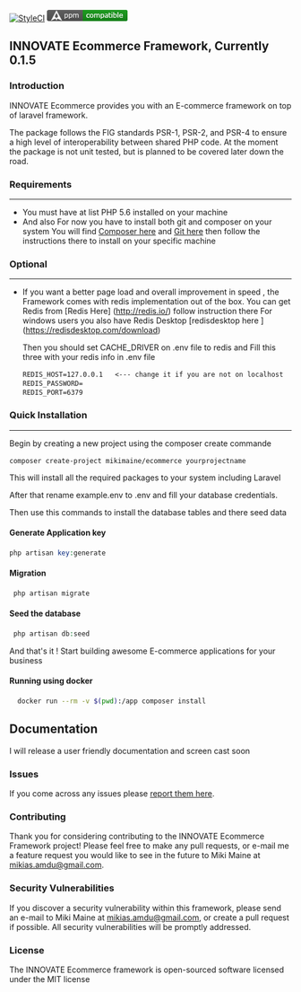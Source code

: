 [![StyleCI](https://styleci.io/repos/48767861/shield?branch=master)](https://styleci.io/repos/48767861) [![PPM Compatible](https://raw.githubusercontent.com/php-pm/ppm-badge/master/ppm-badge.png)](https://github.com/php-pm/php-pm)

## INNOVATE Ecommerce Framework, Currently 0.1.5



### Introduction

INNOVATE Ecommerce provides you with an E-commerce framework on top of laravel framework.

The package follows the FIG standards PSR-1, PSR-2, and PSR-4 to ensure a high level of interoperability between shared PHP code. At the moment the package is not unit tested, but is planned to be covered later down the road.

### Requirements
---------------------

- You must have at list PHP 5.6 installed on your machine
- And also For now you have to install both git and composer on your system
  You will find [Composer here](https://getcomposer.org) and
                [Git here](https://git-scm.com/)  then follow the instructions there to install on your specific machine
                
### Optional
-------------------------

- If you want a better page load and overall improvement in speed , the Framework comes with redis implementation out of the box.
  You can get Redis from [Redis Here] (http://redis.io/) follow instruction there
  For windows users you also have Redis Desktop [redisdesktop here ] (https://redisdesktop.com/download)

  
  Then you should set  CACHE_DRIVER on .env file to redis and 
  Fill this three with your redis info in .env file
  
      REDIS_HOST=127.0.0.1   <--- change it if you are not on localhost
      REDIS_PASSWORD=
      REDIS_PORT=6379


### Quick Installation
------------------------

Begin by creating a new project using the composer create commande

```
composer create-project mikimaine/ecommerce yourprojectname
```
This will install all the required packages to your system including Laravel

After that rename example.env to .env and fill your database credentials.

Then use this commands to install the database tables and there seed data

#### Generate Application key
```php
php artisan key:generate
```

#### Migration
```php
 php artisan migrate
```

#### Seed the database
```php
 php artisan db:seed
```

And that's it ! Start building awesome E-commerce applications for your business

#### Running using docker

``` bash
  docker run --rm -v $(pwd):/app composer install
```


Documentation
-------------

I will release a user friendly documentation and screen cast soon

### Issues

If you come across any issues please [report them here](https://github.com/mikimaine/ecommerce.git).

### Contributing

Thank you for considering contributing to the INNOVATE Ecommerce Framework project! Please feel free to make any pull requests, or e-mail me a feature request you would like to see in the future to Miki Maine at mikias.amdu@gmail.com.

### Security Vulnerabilities

If you discover a security vulnerability within this framework, please send an e-mail to Miki Maine at mikias.amdu@gmail.com, or create a pull request if possible. All security vulnerabilities will be promptly addressed. 

### License

The INNOVATE Ecommerce framework is open-sourced software licensed under the MIT license
